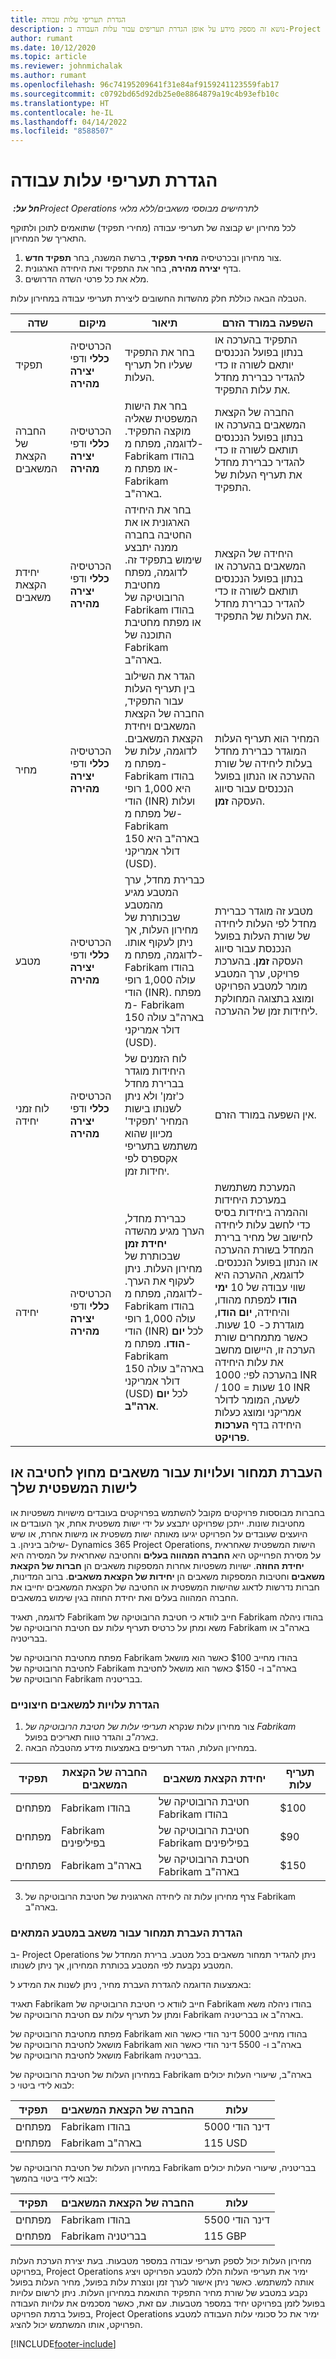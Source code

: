 ```yaml
---
title: הגדרת תעריפי עלות עבודה
description: נושא זה מספק מידע על אופן הגדרת תעריפים עבור עלות העבודה ב-Project Operations.
author: rumant
ms.date: 10/12/2020
ms.topic: article
ms.reviewer: johnmichalak
ms.author: rumant
ms.openlocfilehash: 96c74195209641f31e84af9159241123559fab17
ms.sourcegitcommit: c0792bd65d92db25e0e8864879a19c4b93efb10c
ms.translationtype: HT
ms.contentlocale: he-IL
ms.lasthandoff: 04/14/2022
ms.locfileid: "8588507"
---
```

# <a name="set-up-labor-cost-rates"></a>הגדרת תעריפי עלות עבודה

_**חל על:** ‏Project Operations לתרחישים מבוססי משאבים/ללא מלאי_


לכל מחירון יש קבוצה של תעריפי עבודה (מחירי תפקיד) שתואמים לתוכן ולתוקף התאריך של המחירון.

1. צור מחירון ובכרטיסיה **מחיר תפקיד**, ברשת המשנה, בחר **תפקיד חדש**.
2. בדף **יצירה מהירה**, בחר את התפקיד ואת היחידה הארגונית.
3. מלא את כל פרטי השדה הדרושים.

הטבלה הבאה כוללת חלק מהשדות החשובים ליצירת תעריפי עבודה במחירון עלות.

| שדה | מיקום | תיאור | השפעה במורד הזרם |
| --- | --- | --- | --- |
| תפקיד | הכרטיסיה **כללי** ודפי **יצירה מהירה** | בחר את התפקיד שעליו חל תעריף העלות. | התפקיד בהערכה או בנתון בפועל הנכנסים יותאם לשורה זו כדי להגדיר כברירת מחדל את עלות התפקיד. |
| החברה של הקצאת המשאבים | הכרטיסיה **כללי** ודפי **יצירה מהירה** | בחר את הישות המשפטית שאליה מוקצה התפקיד. לדוגמה, מפתח מ- Fabrikam בהודו או מפתח מ- Fabrikam בארה"ב. | החברה של הקצאת המשאבים בהערכה או בנתון בפועל הנכנסים תותאם לשורה זו כדי להגדיר כברירת מחדל את תעריף העלות של התפקיד. |
| יחידת הקצאת משאבים | הכרטיסיה **כללי** ודפי **יצירה מהירה** | בחר את היחידה הארגונית או את החטיבה בחברה ממנה יתבצע שימוש בתפקיד זה. לדוגמה, מפתח מחטיבת הרובוטיקה של Fabrikam בהודו או מפתח מחטיבת התוכנה של Fabrikam בארה"ב. | היחידה של הקצאת המשאבים בהערכה או בנתון בפועל הנכנסים תותאם לשורה זו כדי להגדיר כברירת מחדל את העלות של התפקיד. |
| מחיר | הכרטיסיה **כללי** ודפי **יצירה מהירה** | הגדר את השילוב בין תעריף העלות עבור התפקיד, החברה של הקצאת המשאבים ויחידת הקצאת המשאבים. לדוגמה, עלות של מפתח מ- Fabrikam בהודו היא 1,000 רופי הודי (INR) ועלות של מפתח מ- Fabrikam בארה"ב היא 150 דולר אמריקני (USD). | המחיר הוא תעריף העלות המוגדר כברירת מחדל בעלות ליחידה של שורת ההערכה או הנתון בפועל הנכנסים עבור סיווג העסקה **זמן**. |
| מטבע | הכרטיסיה **כללי** ודפי **יצירה מהירה** | כברירת מחדל, ערך המטבע מגיע מהמטבע שבכותרת של מחירון העלות, אך ניתן לעקוף אותו. לדוגמה, מפתח מ- Fabrikam בהודו עולה 1,000 רופי הודי (INR). מפתח מ- Fabrikam בארה"ב עולה 150 דולר אמריקני (USD). | מטבע זה מוגדר כברירת מחדל לפי העלות ליחידה של שורת העלות בפועל הנכנסת עבור סיווג העסקה **זמן**. בהערכת פרויקט, ערך המטבע מומר למטבע הפרויקט ומוצג בתצוגה המחולקת ליחידות זמן של ההערכה. |
| לוח זמני יחידה | הכרטיסיה **כללי** ודפי **יצירה מהירה** | לוח הזמנים של היחידות מוגדר בברירת מחדל כ'זמן' ולא ניתן לשנותו בישות המחיר 'תפקיד' מכיוון שהוא משתמש בתעריפי אקספרס לפי יחידות זמן. | אין השפעה במורד הזרם. |
| יחידה | הכרטיסיה **כללי** ודפי **יצירה מהירה** | כברירת מחדל, הערך מגיע מהשדה **יחידת זמן** שבכותרת של מחירון העלות. ניתן לעקוף את הערך. לדוגמה, מפתח מ- Fabrikam בהודו עולה 1,000 רופי הודי (INR) לכל **יום הודו**. מפתח מ- Fabrikam בארה"ב עולה 150 דולר אמריקני (USD) לכל **יום ארה"ב**. | המערכת משתמשת במערכת היחידות וההמרה ביחידות בסיס כדי לחשב עלות ליחידה לחישוב של מחיר ברירת המחדל בשורת ההערכה או הנתון בפועל הנכנסים. לדוגמא, ההערכה היא שווי עבודה של 10 **ימי הודו** למפתח מהודו, והיחידה, **יום הודו**, מוגדרת כ- 10 שעות. כאשר מתמחרים שורת הערכה זו, היישום מחשב את עלות היחידה בהערכה לפי: 1000 INR / ‏10 שעות = 100 INR לשעה, המומר לדולר אמריקני ומוצג כעלות היחידה בדף **הערכות פרויקט**. |

## <a name="transfer-pricing-and-costs-for-resources-outside-of-your-division-or-legal-entity"></a>העברת תמחור ועלויות עבור משאבים מחוץ לחטיבה או לישות המשפטית שלך

בחברות מבוססות פרויקטים מקובל להשתמש בפרויקטים בעובדים מישויות משפטיות או מחטיבות שונות. ייתכן שפרויקט יתבצע על ידי ישות משפטית אחת, אך העובדים או היועצים שעובדים על הפרויקט יגיעו מאותה ישות משפטית או מישות אחרת, או שיש שילוב ביניהן. ב- Dynamics 365 Project Operations, הישות המשפטית שאחראית על מסירת הפרוייקט היא **החברה המהווה בעלים‬** והחטיבה שאחראית על המסירה היא **‏‫יחידת החוזה‬**. ישויות משפטיות אחרות המספקות משאבים הן **חברות של הקצאת משאבים** וחטיבות המספקות משאבים הן **יחידות של הקצאת משאבים**. ברוב המדינות, חברות נדרשות לדאוג שהישות המשפטית או החטיבה של הקצאת המשאבים יחייבו את החברה המהווה בעלים ואת יחידת החוזה בגין שימוש במשאבים.

לדוגמה, תאגיד Fabrikam חייב לוודא כי חטיבת הרובוטיקה של Fabrikam בהודו ניהלה משא ומתן על כרטיס תעריף עלות עם חטיבת הרובוטיקה של Fabrikam בארה"ב או בבריטניה.

מפתח מחטיבת הרובוטיקה של Fabrikam בהודו מחייב $100 כאשר הוא מושאל לחטיבת הרובוטיקה של Fabrikam בארה"ב ו- $150 כאשר הוא מושאל לחטיבת הרובוטיקה של Fabrikam בבריטניה.

### <a name="set-up-costs-for-outside-resources"></a>הגדרת עלויות למשאבים חיצוניים

1. צור מחירון עלות שנקרא *תעריפי עלות של חטיבת הרובוטיקה של Fabrikam בארה"ב* והגדר טווח תאריכים בפועל.
2. במחירון העלות, הגדר תעריפים באמצעות מידע מהטבלה הבאה. 

| תפקיד | החברה של הקצאת המשאבים | יחידת הקצאת משאבים | תעריף עלות |
| --- | --- | --- | --- |
| מפתחים | Fabrikam בהודו | חטיבת הרובוטיקה של Fabrikam בהודו | $100 |
| מפתחים | Fabrikam בפיליפינים | חטיבת הרובוטיקה של Fabrikam בפיליפינים | $90 |
| מפתחים | Fabrikam בארה"ב | חטיבת הרובוטיקה של Fabrikam בארה"ב | $150 |

3. צרף מחירון עלות זה ליחידה הארגונית של חטיבת הרובוטיקה של Fabrikam בארה"ב.

### <a name="set-up-transfer-pricing-for-a-resource-in-the-appropriate-currency"></a>הגדרת העברת תמחור עבור משאב במטבע המתאים 

ב- Project Operations ניתן להגדיר תמחור משאבים בכל מטבע. ברירת המחדל של המטבע נקבעת לפי המטבע בכותרת המחירון, אך ניתן לשנותו.

באמצעות הדוגמה להגדרת העברת מחיר, ניתן לשנות את המידע ל:

תאגיד Fabrikam חייב לוודא כי חטיבת הרובוטיקה של Fabrikam בהודו ניהלה משא ומתן על תעריף עלות עם חטיבת הרובוטיקה של Fabrikam בארה"ב או בבריטניה.

מפתח מחטיבת הרובוטיקה של Fabrikam בהודו מחייב 5000 דינר הודי כאשר הוא מושאל לחטיבת הרובוטיקה של Fabrikam בארה"ב ו- 5500 דינר הודי כאשר הוא מושאל לחטיבת הרובוטיקה של Fabrikam בבריטניה.

במחירון העלות של חטיבת הרובוטיקה של Fabrikam בארה"ב, שיעורי העלות יכולים לבוא לידי ביטוי כ:

| תפקיד | החברה של הקצאת המשאבים | עלות |
| --- | --- | --- |
| מפתחים | Fabrikam בהודו | 5000 דינר הודי |
| מפתחים | Fabrikam בארה"ב | 115‎ USD |

במחירון העלות של חטיבת הרובוטיקה של Fabrikam בבריטניה, שיעורי העלות יכולים לבוא לידי ביטוי בהמשך:

| תפקיד | החברה של הקצאת המשאבים | עלות |
| --- | --- | --- |
| מפתחים | Fabrikam בהודו | 5500 דינר הודי |
| מפתחים | Fabrikam בבריטניה | 115‎ GBP |

מחירון העלות יכול לספק תעריפי עבודה במספר מטבעות. בעת יצירת הערכת העלות בפרויקט, Project Operations ימיר את תעריפי העלות הללו למטבע הפרויקט ויציג אותה למשתמש. כאשר ניתן אישור לערך זמן ונוצרת עלות בפועל, מחיר העלות בפועל נקבע במטבע של שורת מחיר התפקיד התואמת במחירון העלות. ניתן לרשום עלויות בפועל לזמן בפרויקט יחיד במספר מטבעות. עם זאת, כאשר מסכמים את עלויות העבודה בפועל ברמת הפרויקט, Project Operations ימיר את כל סכומי עלות העבודה למטבע הפרויקט, אותו המשתמש יכול להציג.


[!INCLUDE[footer-include](../includes/footer-banner.md)]